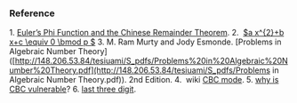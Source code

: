 ### Reference

1. [Euler’s Phi Function and the Chinese Remainder Theorem](http://www.oxfordmathcenter.com/drupal7/node/172).
2.  [$a x^{2}+b x+c \equiv 0 \bmod p $](https://math.stackexchange.com/questions/844081/ax2bxc-equiv-0-pmod-p-has-solution-iff-p-mid-b2-4ac-or-b2-4ac-is-a)
3. M. Ram Murty and Jody Esmonde. [Problems in Algebraic Number Theory]([http://148.206.53.84/tesiuami/S_pdfs/Problems%20in%20Algebraic%20Number%20Theory.pdf](http://148.206.53.84/tesiuami/S_pdfs/Problems in Algebraic Number Theory.pdf)). 2nd Edition.
4.  wiki [CBC mode](https://en.wikipedia.org/wiki/Block_cipher_mode_of_operation#Cipher_Block_Chaining_(CBC)).
5. [why is CBC vulnerable](https://stackoverflow.com/questions/3008139/why-is-using-a-non-random-iv-with-cbc-mode-a-vulnerability)?
6. [last three digit](https://www.coursehero.com/file/p1glo55/To-obtain-the-last-three-digits-of-any-number-we-can-evaluate-it-modulo-1000/).

